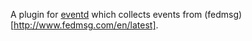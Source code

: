 A plugin for [eventd](http://eventd.org) which collects events from
(fedmsg)[http://www.fedmsg.com/en/latest].
